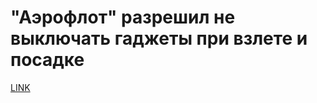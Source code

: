 # "Аэрофлот" разрешил не выключать гаджеты при взлете и посадке



[LINK](https://varlamov.ru/1812291.html)